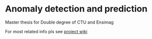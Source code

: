 # Anomaly detection and prediction
Master thesis for Double degree of CTU and Ensimag

For most related info pls see [project wiki](https://github.com/OBorovec/AnomalyDetectionAndPrediction/wiki)
